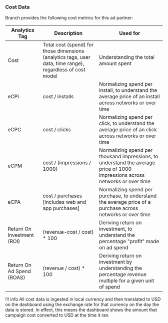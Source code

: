 ### Cost Data

Branch provides the following cost metrics for this ad partner:

Analytics Tag | Description | Used for
--- | --- | ---
Cost| Total cost (spend) for those dimensions (analytics tags, user data, time range), regardless of cost model | Understanding the total amount spent
eCPI | cost / installs | Normalizing spend per install, to understand the average price of an install across networks or over time
eCPC | cost / clicks | Normalizing spend per click, to understand the average price of an click across networks or over time
eCPM | cost / (impressions / 1000) | Normalizing spend per thousand impressions, to understand the average price of 1000 impressions across networks or over time
eCPA | cost / purchases [includes web and app purchases] | Normalizing spend per purchase, to understand the average price of a purchase across networks or over time
Return On Investment (ROI) | (revenue-cost / cost) * 100 | Deriving return on investment, to understand the percentage "profit" made on ad spend
Return On Ad Spend (ROAS) | (revenue / cost) * 100 | Deriving return on investment by understanding the percentage revenue multiple for a given unit of spend

!!! info
    All cost data is ingested in local currency and then translated to USD on the dashboard using the exchange rate for that currency on the day the data is stored.  In effect, this means the dashboard shows the amount that campaign cost converted to USD at the time it ran.
